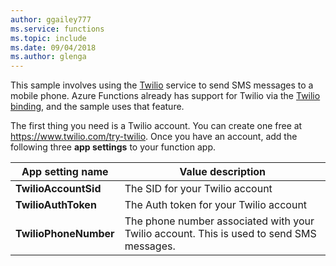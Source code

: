 ```yaml
---
author: ggailey777
ms.service: functions
ms.topic: include
ms.date: 09/04/2018
ms.author: glenga
---
```

This sample involves using the [Twilio](https://www.twilio.com/) service to send SMS messages to a mobile phone. Azure Functions already has support for Twilio via the [Twilio binding](https://docs.microsoft.com/azure/azure-functions/functions-bindings-twilio), and the sample uses that feature.

The first thing you need is a Twilio account. You can create one free at https://www.twilio.com/try-twilio. Once you have an account, add the following three **app settings** to your function app.

| App setting name | Value description |
| - | - |
| **TwilioAccountSid**  | The SID for your Twilio account |
| **TwilioAuthToken**   | The Auth token for your Twilio account |
| **TwilioPhoneNumber** | The phone number associated with your Twilio account. This is used to send SMS messages. |